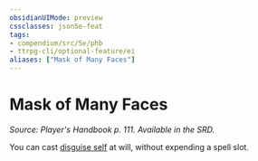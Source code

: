 ```yaml
---
obsidianUIMode: preview
cssclasses: json5e-feat
tags:
- compendium/src/5e/phb
- ttrpg-cli/optional-feature/ei
aliases: ["Mask of Many Faces"]
---
```

# Mask of Many Faces
*Source: Player's Handbook p. 111. Available in the SRD.*  

You can cast [disguise self](compendium/spells/disguise-self.md) at will, without expending a spell slot.